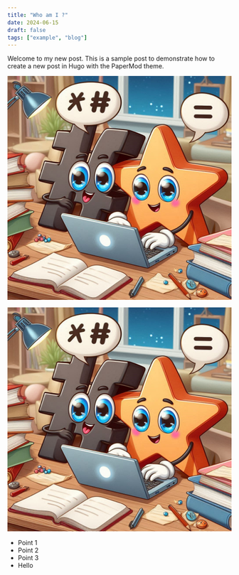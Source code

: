 ```yaml
---
title: "Who am I ?"
date: 2024-06-15
draft: false
tags: ["example", "blog"]
---
```


Welcome to my new post. This is a sample post to demonstrate how to create a new post in Hugo with the PaperMod theme.

<img title="a title" alt="Alt text" src="/static/intro.jpg">

<!-- ![Hey There ](https://media-exp1.licdn.com/dms/image/C4D0BAQEwg5FK93uumQ/company-logo_200_200/0/1519923012279?e=2147483647&v=beta&t=63CNoS8OTR4lHjPhHSO7eFFqwLGwYunWfyDBV3tdc0c)   -->

![Hey There Nagate](/static/intro.jpg)  


- Point 1
- Point 2
- Point 3
- Hello